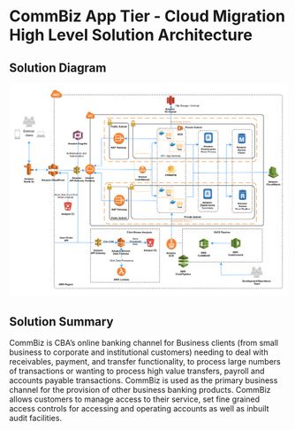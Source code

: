 # CommBiz App Tier - Cloud Migration High Level Solution Architecture

## Solution Diagram

![](./diagrams/res/overview.png)

## Solution Summary
CommBiz is CBA’s online banking channel for Business clients (from small business to corporate and institutional customers) needing to deal with receivables, payment, and transfer functionality, to process large numbers of transactions or wanting to process high value transfers, payroll and accounts payable transactions. CommBiz is used as the primary business channel for the provision of other business banking products. CommBiz allows customers to manage access to their service, set fine grained access controls for accessing and operating accounts as well as inbuilt audit facilities.
